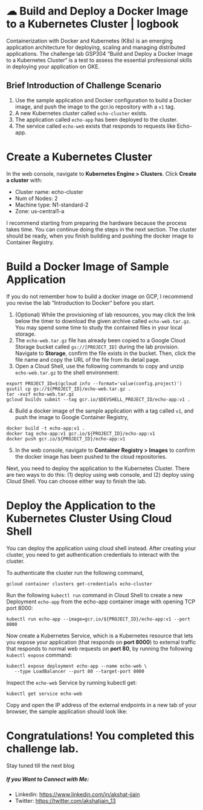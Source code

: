 # ☁ Build and Deploy a Docker Image to a Kubernetes Cluster | logbook
 
Containerization with Docker and Kubernetes (K8s) is an emerging application architecture for deploying, scaling and managing distributed applications. The challenge lab GSP304 “Build and Deploy a Docker Image to a Kubernetes Cluster“ is a test to assess the essential professional skills in deploying your application on GKE.

## Brief Introduction of Challenge Scenario

1. Use the sample application and Docker configuration to build a Docker image, and push the image to the gcr.io repository with a `v1` tag.
2. A new Kubernetes cluster called `echo-cluster` exists.
3. The application called `echo-app` has been deployed to the cluster. 
4. The service called `echo-web` exists that responds to requests like Echo-app.

# Create a Kubernetes Cluster
In the web console, navigate to **Kubernetes Engine > Clusters**. Click **Create a cluster** with:

- Cluster name: echo-cluster
- Num of Nodes: 2
- Machine type: N1-standard-2
- Zone: us-central1-a


I recommend starting from preparing the hardware because the process takes time. You can continue doing the steps in the next section. The cluster should be ready, when you finish building and pushing the docker image to Container Registry.

# Build a Docker Image of Sample Application
If you do not remember how to build a docker image on GCP, I recommend you revise the lab “Introduction to Docker“ before you start.

1. (Optional) While the provisioning of lab resources, you may click the link below the timer to download the given archive called `echo-web.tar.gz`. You may spend some time to study the contained files in your local storage.
2. The `echo-web.tar.gz` file has already been copied to a Google Cloud Storage bucket called `gs://[PROJECT_ID]` during the lab provision. Navigate to **Storage**, confirm the file exists in the bucket. Then, click the file name and copy the URL of the file from its detail page.
3. Open a Cloud Shell, use the following commands to copy and unzip `echo-web.tar.gz` to the shell environment:
```
export PROJECT_ID=$(gcloud info --format='value(config.project)')
gsutil cp gs://${PROJECT_ID}/echo-web.tar.gz .
tar -xvzf echo-web.tar.gz
gcloud builds submit --tag gcr.io/$DEVSHELL_PROJECT_ID/echo-app:v1 .
```
4. Build a docker image of the sample application with a tag called `v1`, and push the image to Google Container Registry,
```
docker build -t echo-app:v1 .
docker tag echo-app:v1 gcr.io/${PROJECT_ID}/echo-app:v1
docker push gcr.io/${PROJECT_ID}/echo-app:v1
```
5. In the web console, navigate to **Container Registry > Images** to confirm the docker image has been pushed to the cloud repositories.

Next, you need to deploy the application to the Kubernetes Cluster. There are two ways to do this: (1) deploy using web console, and (2) deploy using Cloud Shell. You can choose either way to finish the lab.

# Deploy the Application to the Kubernetes Cluster Using Cloud Shell
You can deploy the application using cloud shell instead. After creating your cluster, you need to get authentication credentials to interact with the cluster.

To authenticate the cluster run the following command,
```
gcloud container clusters get-credentials echo-cluster
```
Run the following `kubectl run` command in Cloud Shell to create a new Deployment `echo-app` from the echo-app container image with opening TCP port 8000:
```
kubectl run echo-app --image=gcr.io/${PROJECT_ID}/echo-app:v1 --port 8000
```
Now create a Kubernetes Service, which is a Kubernetes resource that lets you expose your application (that responds on **port 8000**) to external traffic that responds to normal web requests on **port 80**, by running the following `kubectl expose` command:
```
kubectl expose deployment echo-app --name echo-web \
   --type LoadBalancer --port 80 --target-port 8000
```
Inspect the `echo-web` Service by running kubectl get:
```
kubectl get service echo-web
```
Copy and open the IP address of the external endpoints in a new tab of your browser, the sample application should look like:

# Congratulations! You completed this challenge lab.
Stay tuned till the next blog
##### If you Want to Connect with Me:

- Linkedin: https://www.linkedin.com/in/akshat-jjain
- Twitter: https://twitter.com/akshatjain_13

